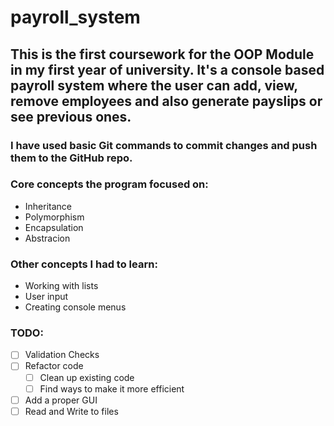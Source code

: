 # payroll_system
## This is the first coursework for the OOP Module in my first year of university. It's a console based payroll system where the user can add, view, remove employees and also generate payslips or see previous ones.

### I have used basic Git commands to commit changes and push them to the GitHub repo.

### Core concepts the program focused on:
- Inheritance
- Polymorphism  
- Encapsulation  
- Abstracion

### Other concepts I had to learn:
- Working with lists
- User input
- Creating console menus

### TODO:
- [ ] Validation Checks
- [ ] Refactor code
    - [ ] Clean up existing code
    - [ ] Find ways to make it more efficient
- [ ] Add a proper GUI
- [ ] Read and Write to files
